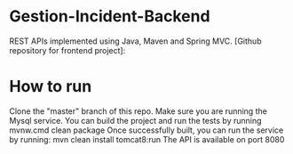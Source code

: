 # Gestion-Incident-Backend
REST APIs implemented using Java, Maven and Spring MVC. 
[Github repository for frontend project]: 

# How to run
Clone the "master" branch of this repo.
Make sure you are running the Mysql service.
You can build the project and run the tests by running mvnw.cmd clean package
Once successfully built, you can run the service by running: mvn clean install tomcat8:run
The API is available on port 8080
